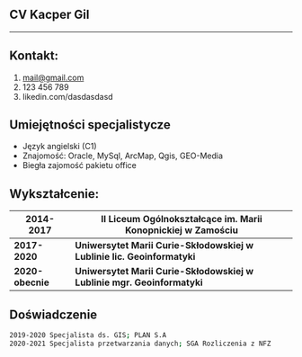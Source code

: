 ## CV Kacper Gil
---
## Kontakt:

1. mail@gmail.com
2. 123 456 789
3. likedin.com/dasdasdasd

## Umiejętności specjalistycze
- Język angielski (C1)
- Znajomość: Oracle, MySql, ArcMap, Qgis, GEO-Media
- Biegła zajomość pakietu office

## Wykształcenie:
| 2014-2017 | II Liceum Ogólnokształcące im. Marii Konopnickiej w Zamościu |
| ------ | ----- |
| **2017-2020** | **Uniwersytet Marii Curie-Skłodowskiej w Lublinie lic. Geoinformatyki** |
| **2020-obecnie** | **Uniwersytet Marii Curie-Skłodowskiej w Lublinie mgr. Geoinformatyki** |

## Doświadczenie

```sh
2019-2020 Specjalista ds. GIS; PLAN S.A
2020-2021 Specjalista przetwarzania danych; SGA Rozliczenia z NFZ
```
